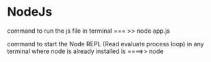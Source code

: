 # NodeJs

command to run the js file in terminal
 === >> node app.js

command to start the Node REPL (Read evaluate process loop) in any terminal where node is already installed is 
====>> node